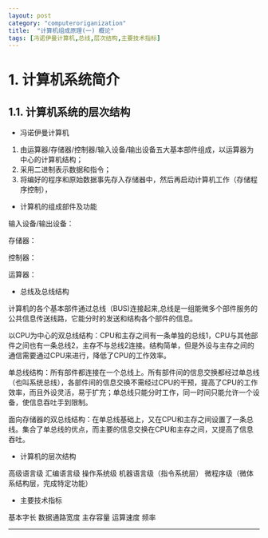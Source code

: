 ```yaml
---
layout: post
category: "computeroriganization"
title:  "计算机组成原理(一) 概论"
tags: [冯诺伊曼计算机,总线,层次结构,主要技术指标]
---
```



# 1. 计算机系统简介 #
## 1.1. 计算机系统的层次结构 ##



- 冯诺伊曼计算机

1. 由运算器/存储器/控制器/输入设备/输出设备五大基本部件组成，以运算器为中心的计算机结构；
2. 采用二进制表示数据和指令；
3. 将编好的程序和原始数据事先存入存储器中，然后再启动计算机工作（存储程序控制），

- 计算机的组成部件及功能

输入设备/输出设备：

存储器：

控制器：

运算器：


- 总线及总线结构

计算机的各个基本部件通过总线（BUS)连接起来,总线是一组能微多个部件服务的公共信息传送线路，它能分时的发送和结构各个部件的信息。

以CPU为中心的双总线结构：CPU和主存之间有一条单独的总线1，CPU与其他部件之间也有一条总线2，主存不与总线2连接。结构简单，但是外设与主存之间的通信需要通过CPU来进行，降低了CPU的工作效率。

单总线结构：所有部件都连接在一个总线上。所有部件间的信息交换都经过单总线（也叫系统总线），各部件间的信息交换不需经过CPU的干预，提高了CPU的工作效率，而且外设灵活，易于扩充；单总线只能分时工作，同一时间只能允许一个设备，使信息吞吐手到限制。

面向存储器的双总线结构：在单总线基础上，又在CPU和主存之间设置了一条总线。集合了单总线的优点，而主要的信息交换在CPU和主存之间，又提高了信息吞吐。



- 计算机的层次结构

高级语言级 汇编语言级  操作系统级  机器语言级（指令系统层）  微程序级（微体系结构层，完成特定功能）

- 主要技术指标

基本字长 数据通路宽度  主存容量  运算速度  频率

----------

